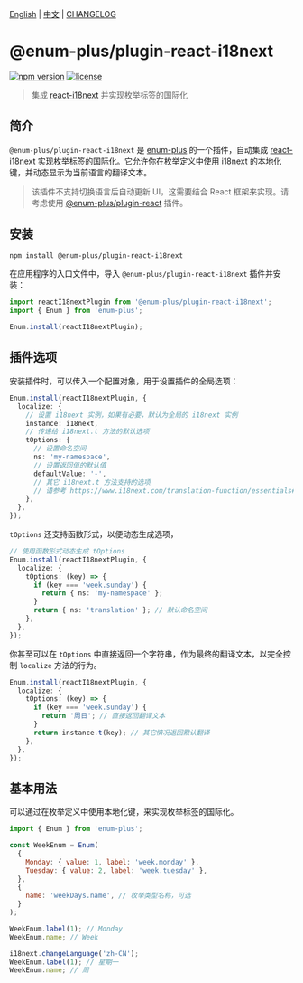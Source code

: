 <!-- markdownlint-disable MD001 MD009 MD033 MD041 -->

[English](./README.md) | [中文](./README.zh-CN.md) | [CHANGELOG](./CHANGELOG.md)

# @enum-plus/plugin-react-i18next

[![npm version](https://img.shields.io/npm/v/@enum-plus/plugin-react-i18next.svg)](https://www.npmjs.com/package/@enum-plus/plugin-react-i18next)
[![license](https://img.shields.io/npm/l/@enum-plus/plugin-react-i18next.svg)](https://www.npmjs.com/package/@enum-plus/plugin-react-i18next)

> 集成 [react-i18next](https://react.i18next.com/getting-started) 并实现枚举标签的国际化

## 简介

`@enum-plus/plugin-react-i18next` 是 [enum-plus](https://github.com/shijistar/enum-plus) 的一个插件，自动集成 [react-i18next](https://react.i18next.com/getting-started) 实现枚举标签的国际化。它允许你在枚举定义中使用 i18next 的本地化键，并动态显示为当前语言的翻译文本。

> 该插件不支持切换语言后自动更新 UI，这需要结合 React 框架来实现。请考虑使用 [@enum-plus/plugin-react](https://github.com/shijistar/enum-plus/tree/main/packages/plugin-react) 插件。

## 安装

```bash
npm install @enum-plus/plugin-react-i18next
```

在应用程序的入口文件中，导入 `@enum-plus/plugin-react-i18next` 插件并安装：

```js
import reactI18nextPlugin from '@enum-plus/plugin-react-i18next';
import { Enum } from 'enum-plus';

Enum.install(reactI18nextPlugin);
```

## 插件选项

安装插件时，可以传入一个配置对象，用于设置插件的全局选项：

```ts
Enum.install(reactI18nextPlugin, {
  localize: {
    // 设置 i18next 实例，如果有必要，默认为全局的 i18next 实例
    instance: i18next,
    // 传递给 i18next.t 方法的默认选项
    tOptions: {
      // 设置命名空间
      ns: 'my-namespace',
      // 设置返回值的默认值
      defaultValue: '-',
      // 其它 i18next.t 方法支持的选项
      // 请参考 https://www.i18next.com/translation-function/essentials#overview-options
    },
  },
});
```

`tOptions` 还支持函数形式，以便动态生成选项，

```ts
// 使用函数形式动态生成 tOptions
Enum.install(reactI18nextPlugin, {
  localize: {
    tOptions: (key) => {
      if (key === 'week.sunday') {
        return { ns: 'my-namespace' };
      }
      return { ns: 'translation' }; // 默认命名空间
    },
  },
});
```

你甚至可以在 `tOptions` 中直接返回一个字符串，作为最终的翻译文本，以完全控制 `localize` 方法的行为。

```ts
Enum.install(reactI18nextPlugin, {
  localize: {
    tOptions: (key) => {
      if (key === 'week.sunday') {
        return '周日'; // 直接返回翻译文本
      }
      return instance.t(key); // 其它情况返回默认翻译
    },
  },
});
```

## 基本用法

可以通过在枚举定义中使用本地化键，来实现枚举标签的国际化。

```js
import { Enum } from 'enum-plus';

const WeekEnum = Enum(
  {
    Monday: { value: 1, label: 'week.monday' },
    Tuesday: { value: 2, label: 'week.tuesday' },
  },
  {
    name: 'weekDays.name', // 枚举类型名称，可选
  }
);

WeekEnum.label(1); // Monday
WeekEnum.name; // Week

i18next.changeLanguage('zh-CN');
WeekEnum.label(1); // 星期一
WeekEnum.name; // 周
```
